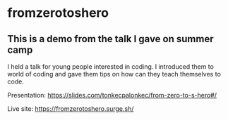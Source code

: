 # fromzerotoshero

## This is a demo from the talk I gave on summer camp
I held a talk for young people interested in coding. I introduced them to world of coding and gave them tips on how can they teach themselves to code.

Presentation: https://slides.com/tonkecpalonkec/from-zero-to-s-hero#/

Live site: https://fromzerotoshero.surge.sh/
